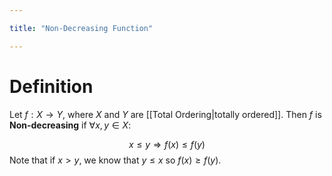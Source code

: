 ```yaml
---

title: "Non-Decreasing Function"

---
```


# Definition
Let $f: X \to Y$, where $X$ and $Y$ are [[Total Ordering|totally ordered]]. Then $f$ is **Non-decreasing** if $\forall x, y \in X$:

$$x \leq y \Rightarrow f(x) \leq f(y)$$
Note that if $x > y$, we know that $y \leq x$ so $f(x) \geq f(y)$.